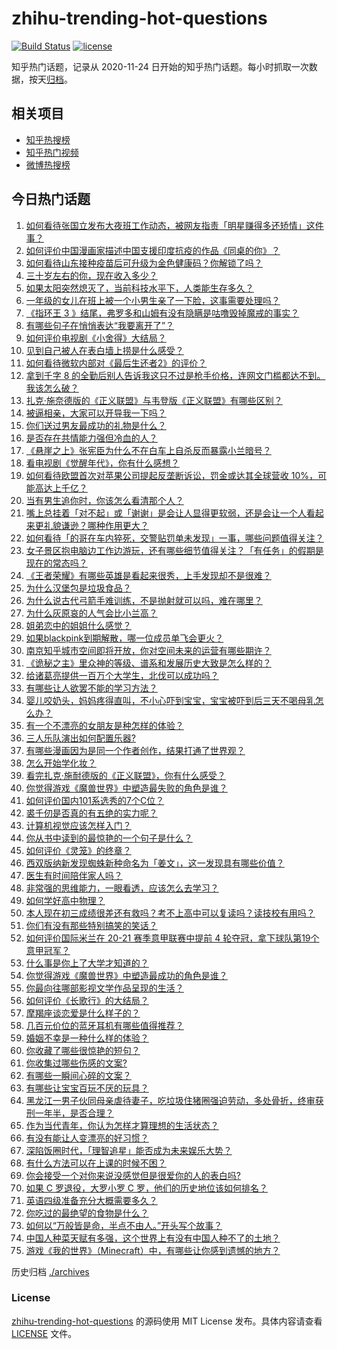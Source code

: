 # zhihu-trending-hot-questions

[![Build Status](https://github.com/justjavac/zhihu-trending-hot-questions/workflows/ci/badge.svg?branch=master)](https://github.com/justjavac/zhihu-trending-hot-questions/actions)
[![license](https://img.shields.io/github/license/justjavac/zhihu-trending-hot-questions)](https://github.com/justjavac/zhihu-trending-hot-questions/blob/master/LICENSE)

知乎热门话题，记录从 2020-11-24 日开始的知乎热门话题。每小时抓取一次数据，按天[归档](./archives)。

## 相关项目

- [知乎热搜榜](https://github.com/justjavac/zhihu-trending-top-search)
- [知乎热门视频](https://github.com/justjavac/zhihu-trending-hot-video)
- [微博热搜榜](https://github.com/justjavac/weibo-trending-hot-search)

## 今日热门话题

<!-- BEGIN -->
<!-- 最后更新时间 Tue May 04 2021 08:11:13 GMT+0800 (China Standard Time) -->

1. [如何看待张国立发布大夜班工作动态，被网友指责「明星赚得多还矫情」这件事？](https://www.zhihu.com/question/457625710)
2. [如何评价中国漫画家描述中国支援印度抗疫的作品《同桌的你》？](https://www.zhihu.com/question/457620550)
3. [如何看待山东接种疫苗后可升级为金色健康码？你解锁了吗？](https://www.zhihu.com/question/457670626)
4. [三十岁左右的你，现在收入多少？](https://www.zhihu.com/question/310923691)
5. [如果太阳突然熄灭了，当前科技水平下，人类能生存多久？](https://www.zhihu.com/question/399868816)
6. [一年级的女儿在班上被一个小男生亲了一下脸，这事需要处理吗？](https://www.zhihu.com/question/449615832)
7. [《指环王 3 》结尾，弗罗多和山姆有没有隐瞒是咕噜毁掉魔戒的事实？](https://www.zhihu.com/question/457495969)
8. [有哪些句子在悄悄表达“我要离开了”？](https://www.zhihu.com/question/440637432)
9. [如何评价电视剧《小舍得》大结局？](https://www.zhihu.com/question/457690005)
10. [见到自己被人在表白墙上捞是什么感受？](https://www.zhihu.com/question/426184407)
11. [如何看待微软内部对《最后生还者2》的评价？](https://www.zhihu.com/question/457639452)
12. [拿到千字 8
    的全勤后别人告诉我这只不过是枪手价格，连网文门槛都达不到。我该怎么破？](https://www.zhihu.com/question/457647042)
13. [扎克·施奈德版的《正义联盟》与韦登版《正义联盟》有哪些区别？](https://www.zhihu.com/question/449872864)
14. [被逼相亲，大家可以开导我一下吗？](https://www.zhihu.com/question/457592442)
15. [你们送过男友最成功的礼物是什么？](https://www.zhihu.com/question/25865753)
16. [是否存在共情能力强但冷血的人？](https://www.zhihu.com/question/267512045)
17. [《悬崖之上》张宪臣为什么不在白车上自杀反而暴露小兰暗号？](https://www.zhihu.com/question/457341025)
18. [看电视剧《觉醒年代》，你有什么感想？](https://www.zhihu.com/question/450120675)
19. [如何看待欧盟首次对苹果公司提起反垄断诉讼，罚金或达其全球营收
    10%，可能高达上千亿？](https://www.zhihu.com/question/457427264)
20. [当有男生追你时，你该怎么看清那个人？](https://www.zhihu.com/question/342163331)
21. [嘴上总挂着「对不起」或「谢谢」是会让人显得更软弱，还是会让一个人看起来更礼貌谦逊？哪种作用更大？](https://www.zhihu.com/question/25052958)
22. [如何看待「的哥在车内猝死，交警贴罚单未发现」一事，哪些问题值得关注？](https://www.zhihu.com/question/457613358)
23. [女子景区抱电脑边工作边游玩，还有哪些细节值得关注？「有任务」的假期是现在的常态吗？](https://www.zhihu.com/question/457540899)
24. [《王者荣耀》有哪些英雄是看起来很秀，上手发现却不是很难？](https://www.zhihu.com/question/456199987)
25. [为什么汉堡包是垃圾食品？](https://www.zhihu.com/question/382868803)
26. [为什么说古代弓箭手难训练，不是抛射就可以吗，难在哪里？](https://www.zhihu.com/question/349584247)
27. [为什么灰原哀的人气会比小兰高？](https://www.zhihu.com/question/382637152)
28. [姐弟恋中的姐姐什么感觉？](https://www.zhihu.com/question/451689518)
29. [如果blackpink到期解散，哪一位成员单飞会更火？](https://www.zhihu.com/question/455213754)
30. [南京知乎城市空间即将开放，你对空间未来的运营有哪些期许？](https://www.zhihu.com/question/455930944)
31. [《诡秘之主》里众神的等级、谱系和发展历史大致是怎么样的？](https://www.zhihu.com/question/344358183)
32. [给诸葛亮提供一百万个大学生，北伐可以成功吗？](https://www.zhihu.com/question/443277138)
33. [有哪些让人欲罢不能的学习方法？](https://www.zhihu.com/question/30178891)
34. [婴儿咬奶头，妈妈疼得直叫，不小心吓到宝宝，宝宝被吓到后三天不喝母乳怎么办？](https://www.zhihu.com/question/455850698)
35. [有一个不漂亮的女朋友是种怎样的体验？](https://www.zhihu.com/question/27433657)
36. [三人乐队演出如何配置乐器?](https://www.zhihu.com/question/453577415)
37. [有哪些漫画因为是同一个作者创作，结果打通了世界观？](https://www.zhihu.com/question/437451134)
38. [怎么开始学化妆？](https://www.zhihu.com/question/302940225)
39. [看完扎克·施耐德版的《正义联盟》，你有什么感受？](https://www.zhihu.com/question/450085688)
40. [你觉得游戏《魔兽世界》中塑造最失败的角色是谁？](https://www.zhihu.com/question/456498770)
41. [如何评价国内101系选秀的7个C位？](https://www.zhihu.com/question/456871781)
42. [裘千仞是否真的有五绝的实力呢？](https://www.zhihu.com/question/457477701)
43. [计算机视觉应该怎样入门？](https://www.zhihu.com/question/23902574)
44. [你从书中读到的最惊艳的一个句子是什么？](https://www.zhihu.com/question/456541633)
45. [如何评价《灵笼》的终章？](https://www.zhihu.com/question/457072944)
46. [西双版纳新发现蜘蛛新种命名为「姜文」，这一发现具有哪些价值？](https://www.zhihu.com/question/457371552)
47. [医生有时间陪伴家人吗？](https://www.zhihu.com/question/307677298)
48. [非常强的思维能力，一眼看透，应该怎么去学习？](https://www.zhihu.com/question/447265742)
49. [如何学好高中物理？](https://www.zhihu.com/question/19812276)
50. [本人现在初三成绩很差还有救吗？考不上高中可以复读吗？读技校有用吗？](https://www.zhihu.com/question/456260758)
51. [你们有没有那些特别搞笑的笑话？](https://www.zhihu.com/question/454205391)
52. [如何评价国际米兰在 20-21 赛季意甲联赛中提前 4
    轮夺冠，拿下球队第19个意甲冠军？](https://www.zhihu.com/question/457596626)
53. [什么事是你上了大学才知道的？](https://www.zhihu.com/question/406491354)
54. [你觉得游戏《魔兽世界》中塑造最成功的角色是谁？](https://www.zhihu.com/question/456497443)
55. [你最向往哪部影视文学作品呈现的生活？](https://www.zhihu.com/question/456677630)
56. [如何评价《长歌行》的大结局？](https://www.zhihu.com/question/457677705)
57. [摩羯座谈恋爱是什么样子的？](https://www.zhihu.com/question/452356824)
58. [几百元价位的蓝牙耳机有哪些值得推荐？](https://www.zhihu.com/question/450380739)
59. [婚姻不幸是一种什么样的体验？](https://www.zhihu.com/question/267571755)
60. [你收藏了哪些很惊艳的短句？](https://www.zhihu.com/question/456852823)
61. [你收集过哪些伤感的文案?](https://www.zhihu.com/question/450594854)
62. [有哪些一瞬间心碎的文案？](https://www.zhihu.com/question/446133693)
63. [有哪些让宝宝百玩不厌的玩具？](https://www.zhihu.com/question/347811760)
64. [黑龙江一男子伙同母亲虐待妻子，吃垃圾住猪圈强迫劳动，多处骨折，终审获刑一年半，是否合理？](https://www.zhihu.com/question/457256890)
65. [作为当代青年，你认为怎样才算理想的生活状态？](https://www.zhihu.com/question/457149501)
66. [有没有能让人变漂亮的好习惯？](https://www.zhihu.com/question/423969924)
67. [深陷饭圈时代，「理智追星」能否成为未来娱乐大势？](https://www.zhihu.com/question/456813274)
68. [有什么方法可以在上课的时候不困？](https://www.zhihu.com/question/453132101)
69. [你会接受一个对你来说没感觉但是很爱你的人的表白吗?](https://www.zhihu.com/question/456895806)
70. [如果 C 罗退役，大罗小罗 C 罗，他们的历史地位该如何排名？](https://www.zhihu.com/question/384740207)
71. [英语四级准备充分大概需要多久？](https://www.zhihu.com/question/293706213)
72. [你吃过的最绝望的食物是什么？](https://www.zhihu.com/question/266593795)
73. [如何以“万般皆是命，半点不由人。”开头写个故事？](https://www.zhihu.com/question/446397308)
74. [中国人种菜天赋有多强，这个世界上有没有中国人种不了的土地？](https://www.zhihu.com/question/457311138)
75. [游戏《我的世界》（Minecraft）中，有哪些让你感到遗憾的地方？](https://www.zhihu.com/question/451353111)

<!-- END -->

历史归档 [./archives](./archives)

### License

[zhihu-trending-hot-questions](https://github.com/justjavac/zhihu-trending-hot-questions)
的源码使用 MIT License 发布。具体内容请查看 [LICENSE](./LICENSE) 文件。
